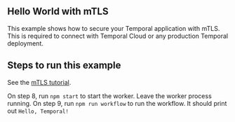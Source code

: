 ## Hello World with mTLS

This example shows how to secure your Temporal application with mTLS.
This is required to connect with Temporal Cloud or any production Temporal deployment.

## Steps to run this example

See the [mTLS tutorial](https://docs.temporal.io/docs/typescript/security/#mtls-tutorial).

On step 8, run `npm start` to start the worker. Leave the worker process running.
On step 9, run `npm run workflow` to run the workflow. It should print out `Hello, Temporal!`
